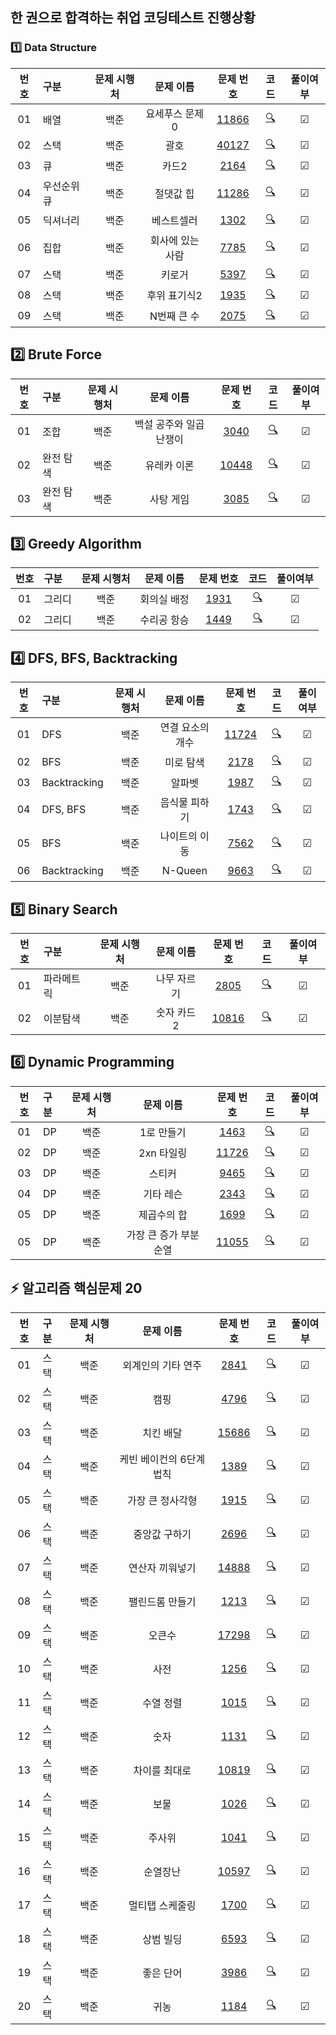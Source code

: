 ## 한 권으로 합격하는 취업 코딩테스트 진행상황
### 1️⃣ Data Structure
| **번호** | **구분** | **문제 시행처** | **문제 이름** | **문제 번호** | **코드** | **풀이여부** |
|:--:|:------------------|:-------:|:-----:|:-----:|:-----:|:-----:|
| 01 | 배열 | 백준 | 요세푸스 문제 0 | [11866](https://www.acmicpc.net/problem/11866) | [🔍](./Data_Structure/11866.py) | ☑ |
| 02 | 스택 | 백준 | 괄호 | [40127](https://www.acmicpc.net/problem/40127) | [🔍](./Data_Structure/40127.py) | ☑ |
| 03 | 큐 | 백준 | 카드2 | [2164](https://www.acmicpc.net/problem/2164) | [🔍](./Data_Structure/2164.py) | ☑ |
| 04 | 우선순위 큐 | 백준 | 절댓값 힙 | [11286](https://www.acmicpc.net/problem/11286) | [🔍](./Data_Structure/11286.py) | ☑ |
| 05 | 딕셔너리 | 백준 | 베스트셀러 | [1302](https://www.acmicpc.net/problem/1302) | [🔍](./Data_Structure/1302.py) | ☑ |
| 06 | 집합 | 백준 | 회사에 있는 사람 | [7785](https://www.acmicpc.net/problem/7785) | [🔍](./Data_Structure/7785.py) | ☑ |
| 07 | 스택 | 백준 | 키로거 | [5397](https://www.acmicpc.net/problem/5397) | [🔍](./Data_Structure/5397.py) | ☑ |
| 08 | 스택 | 백준 | 후위 표기식2 | [1935](https://www.acmicpc.net/problem/1935) | [🔍](./Data_Structure/1935.py) | ☑ |
| 09 | 스택 | 백준 | N번째 큰 수 | [2075](https://www.acmicpc.net/problem/2075) | [🔍](./Data_Structure/2075.py) | ☑ |


## 2️⃣ Brute Force
| **번호** | **구분** | **문제 시행처** | **문제 이름** | **문제 번호** | **코드** | **풀이여부** |
|:--:|:------------------|:-------:|:-----:|:-----:|:-----:|:-----:|
| 01 | 조합 | 백준 | 백설 공주와 일곱 난쟁이 | [3040](https://www.acmicpc.net/problem/3040) | [🔍](./Brute_Force/3040.py) | ☑ |
| 02 | 완전 탐색 | 백준 | 유레카 이론 | [10448](https://www.acmicpc.net/problem/10448) | [🔍](./Brute_Force/10448.py) | ☑ |
| 03 | 완전 탐색 | 백준 | 사탕 게임 | [3085](https://www.acmicpc.net/problem/3085) | [🔍](./Brute_Force/3085.py) | ☑ |


## 3️⃣ Greedy Algorithm
| **번호** | **구분** | **문제 시행처** | **문제 이름** | **문제 번호** | **코드** | **풀이여부** |
|:--:|:------------------|:-------:|:-----:|:-----:|:-----:|:-----:|
| 01 | 그리디 | 백준 | 회의실 배정 | [1931](https://www.acmicpc.net/problem/1931) | [🔍](./Greedy/1931.py) | ☑ |
| 02 | 그리디 | 백준 | 수리공 항승 | [1449](https://www.acmicpc.net/problem/1449) | [🔍](./Greedy/1449.py) | ☑ |


## 4️⃣ DFS, BFS, Backtracking
| **번호** | **구분** | **문제 시행처** | **문제 이름** | **문제 번호** | **코드** | **풀이여부** |
|:--:|:------------------|:-------:|:-----:|:-----:|:-----:|:-----:|
| 01 | DFS | 백준 | 연결 요소의 개수 | [11724](https://www.acmicpc.net/problem/11724) | [🔍](./DFS_BFS/11724.py) | ☑ |
| 02 | BFS | 백준 | 미로 탐색 | [2178](https://www.acmicpc.net/problem/2178) | [🔍](./DFS_BFS/2178.py) | ☑ |
| 03 | Backtracking | 백준 | 알파벳 | [1987](https://www.acmicpc.net/problem/1987) | [🔍](./DFS_BFS/1987.py) | ☑ |
| 04 | DFS, BFS | 백준 | 음식물 피하기 | [1743](https://www.acmicpc.net/problem/1743) | [🔍](./DFS_BFS/1743.py) | ☑ |
| 05 | BFS | 백준 | 나이트의 이동 | [7562](https://www.acmicpc.net/problem/7562) | [🔍](./DFS_BFS/7562.py) | ☑ |
| 06 | Backtracking | 백준 | N-Queen | [9663](https://www.acmicpc.net/problem/9663) | [🔍](./DFS_BFS/9663.py) | ☑ |



## 5️⃣ Binary Search
| **번호** | **구분** | **문제 시행처** | **문제 이름** | **문제 번호** | **코드** | **풀이여부** |
|:--:|:------------------|:-------:|:-----:|:-----:|:-----:|:-----:|
| 01 | 파라메트릭 | 백준 | 나무 자르기 | [2805](https://www.acmicpc.net/problem/2805) | [🔍](./Binary_Search/2805.py) | ☑ |
| 02 | 이분탐색 | 백준 | 숫자 카드2 | [10816](https://www.acmicpc.net/problem/10816) | [🔍](./Binary_Search/10816.py) | ☑ |


## 6️⃣ Dynamic Programming
| **번호** | **구분** | **문제 시행처** | **문제 이름** | **문제 번호** | **코드** | **풀이여부** |
|:--:|:------------------|:-------:|:-----:|:-----:|:-----:|:-----:|
| 01 | DP | 백준 | 1로 만들기 | [1463](https://www.acmicpc.net/problem/1463) | [🔍](./DP/1463.py) | ☑ |
| 02 | DP | 백준 | 2xn 타일링 | [11726](https://www.acmicpc.net/problem/11726) | [🔍](./DP/11726.py) | ☑ |
| 03 | DP | 백준 | 스티커 | [9465](https://www.acmicpc.net/problem/9465) | [🔍](./DP/9465.py) | ☑ |
| 04 | DP | 백준 | 기타 레슨 | [2343](https://www.acmicpc.net/problem/2343) | [🔍](./DP/2343.py) | ☑ |
| 05 | DP | 백준 | 제곱수의 합 | [1699](https://www.acmicpc.net/problem/1699) | [🔍](./DP/1699.py) | ☑ |
| 05 | DP | 백준 | 가장 큰 증가 부분 순열 | [11055](https://www.acmicpc.net/problem/11055) | [🔍](./DP/11055.py) | ☑ |


## ⚡ 알고리즘 핵심문제 20
| **번호** | **구분** | **문제 시행처** | **문제 이름** | **문제 번호** | **코드** | **풀이여부** |
|:--:|:------------------|:-------:|:-----:|:-----:|:-----:|:-----:|
| 01 | 스택 | 백준 | 외계인의 기타 연주 | [2841](https://www.acmicpc.net/problem/2841) | [🔍](./Main_Point/2841.py) | ☑ |
| 02 | 스택 | 백준 | 캠핑 | [4796](https://www.acmicpc.net/problem/4796) | [🔍](./Main_Point/4796.py) | ☑ |
| 03 | 스택 | 백준 | 치킨 배달 | [15686](https://www.acmicpc.net/problem/15686) | [🔍](./Main_Point/15686.py) | ☑ |
| 04 | 스택 | 백준 | 케빈 베이컨의 6단계 법칙 | [1389](https://www.acmicpc.net/problem/1389) | [🔍](./Main_Point/1389.py) | ☑ |
| 05 | 스택 | 백준 | 가장 큰 정사각형 | [1915](https://www.acmicpc.net/problem/1915) | [🔍](./Main_Point/1915.py) | ☑ |
| 06 | 스택 | 백준 | 중앙값 구하기 | [2696](https://www.acmicpc.net/problem/2696) | [🔍](./Main_Point/2696.py) | ☑ |
| 07 | 스택 | 백준 | 연산자 끼워넣기 | [14888](https://www.acmicpc.net/problem/14888) | [🔍](./Main_Point/14888.py) | ☑ |
| 08 | 스택 | 백준 | 팰린드롬 만들기 | [1213](https://www.acmicpc.net/problem/1213) | [🔍](./Main_Point/1213.py) | ☑ |
| 09 | 스택 | 백준 | 오큰수 | [17298](https://www.acmicpc.net/problem/17298) | [🔍](./Main_Point/17298.py) | ☑ |
| 10 | 스택 | 백준 | 사전 | [1256](https://www.acmicpc.net/problem/1256) | [🔍](./Main_Point/1256.py) | ☑ |
| 11 | 스택 | 백준 | 수열 정렬 | [1015](https://www.acmicpc.net/problem/1015) | [🔍](./Main_Point/1015.py) | ☑ |
| 12 | 스택 | 백준 | 숫자 | [1131](https://www.acmicpc.net/problem/1131) | [🔍](./Main_Point/1131.py) | ☑ |
| 13 | 스택 | 백준 | 차이를 최대로 | [10819](https://www.acmicpc.net/problem/10819) | [🔍](./Main_Point/10819.py) | ☑ |
| 14 | 스택 | 백준 | 보물 | [1026](https://www.acmicpc.net/problem/1026) | [🔍](./Main_Point/1026.py) | ☑ |
| 15 | 스택 | 백준 | 주사위 | [1041](https://www.acmicpc.net/problem/1041) | [🔍](./Main_Point/1041.py) | ☑ |
| 16 | 스택 | 백준 | 순열장난 | [10597](https://www.acmicpc.net/problem/10597) | [🔍](./Main_Point/10597.py) | ☑ |
| 17 | 스택 | 백준 | 멀티탭 스케줄링 | [1700](https://www.acmicpc.net/problem/1700) | [🔍](./Main_Point/1700.py) | ☑ |
| 18 | 스택 | 백준 | 상범 빌딩 | [6593](https://www.acmicpc.net/problem/6593) | [🔍](./Main_Point/6593.py) | ☑ |
| 19 | 스택 | 백준 | 좋은 단어 | [3986](https://www.acmicpc.net/problem/3986) | [🔍](./Main_Point/3986.py) | ☑ |
| 20 | 스택 | 백준 | 귀농 | [1184](https://www.acmicpc.net/problem/1184) | [🔍](./Main_Point/1184.py) | ☑ |




